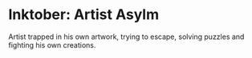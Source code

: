 # Inktober: Artist Asylm
 Artist trapped in his own artwork, trying to escape, solving puzzles and fighting his own creations.
